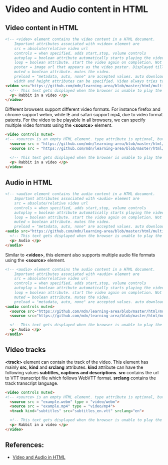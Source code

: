 # Video and Audio content in HTML

## Video content in HTML
```HTML
<!-- <video> element contains the video content in a HTML document.
    Important attributes associated with <video> element are  
    src = absolute/relative video url 
    controls = when specified, adds start,stop, volume controls
    autoplay = boolean attribute automatically starts playing the video.Not recommended to be set as default
    loop = boolean attribute. start the video again on completion. Not recommended to be set as default
    poster = image url that appears as the video poster. Displayed till the video is played
    muted = boolean attribute. mutes the video.
    preload = "metadata, auto, none" are accepted values. auto downloads the content, metadata downloads only the video metadata.
    width and height attributes can be specified. Video always tries to maintain its aspect ratio and correspondingly expands horizontally incase width and height attributes are specified.-->
<video src="https://github.com/mdn/learning-area/blob/master/html/multimedia-and-embedding/video-and-audio-content/rabbit320.webm" controls muted>
  <!-- This text gets displayed when the browser is unable to play the video in the source -->
  <p> Rabbit in a video </p>
</video>
```

Different browsers support different video formats. For instance firefox and chrome support webm, while IE and safari support mp4, due to video format patents. For the video to be playable in all browsers, we can specify multiple video formats using the **&lt;source&gt;** element.
```HTML
<video controls muted>
<!-- <source> is an empty HTML element. type attribute is optional, but helps the browser decide faster which video is playable, otherwise browser has to figure out by playing different formats-->
  <source src = "https://github.com/mdn/learning-area/blob/master/html/multimedia-and-embedding/video-and-audio-content/rabbit320.webm" type = "video/webm">
  <source src = "https://github.com/mdn/learning-area/blob/master/html/multimedia-and-embedding/video-and-audio-content/rabbit320.mp4" type = "video/mp4">

  <!-- This text gets displayed when the browser is unable to play the video in the source -->
  <p> Rabbit in a video </p>
</video>
```

## Audio in HTML
```HTML
<!-- <audio> element contains the audio content in a HTML document.
    Important attributes associated with <audio> element are  
    src = absolute/relative video url 
    controls = when specified, adds start,stop, volume controls
    autoplay = boolean attribute automatically starts playing the video.Not recommended to be set as default
    loop = boolean attribute. start the video again on completion. Not recommended to be set as default
    muted = boolean attribute. mutes the video.
    preload = "metadata, auto, none" are accepted values. auto downloads the content, metadata downloads only the video metadata.-->
<audio src="https://github.com/mdn/learning-area/blob/master/html/multimedia-and-embedding/video-and-audio-content/viper.mp3" controls muted>
  <!-- This text gets displayed when the browser is unable to play the audio in the source -->
  <p> Audio </p>
</audio>
```

Similar to **&lt;video&gt;**, this element also supports multiple audio file formats using the **&lt;source&gt;** element.
```HTML
<!-- <audio> element contains the audio content in a HTML document.
    Important attributes associated with <audio> element are  
    src = absolute/relative video url 
    controls = when specified, adds start,stop, volume controls
    autoplay = boolean attribute automatically starts playing the video.Not recommended to be set as default
    loop = boolean attribute. start the video again on completion. Not recommended to be set as default
    muted = boolean attribute. mutes the video.
    preload = "metadata, auto, none" are accepted values. auto downloads the content, metadata downloads only the video metadata.-->
<audio controls muted>
  <source src="https://github.com/mdn/learning-area/blob/master/html/multimedia-and-embedding/video-and-audio-content/viper.mp3" type = "audio/mp3" >
  <source src="https://github.com/mdn/learning-area/blob/master/html/multimedia-and-embedding/video-and-audio-content/viper.ogg" type = "audio/ogg" >

  <!-- This text gets displayed when the browser is unable to play the audio in the source -->
  <p> Audio </p>
</audio>
```

## Video tracks
**&lt;track&gt;** element can contain the track of the video. This element has mainly **src**, **kind** and **srclang** attributes. **kind** attribute can have the following values **subtitles, captions and descriptions**. **src** contains the url to VTT transcript file which follows WebVTT format. **srclang** contains the track transcript language.
```HTML
<video controls muted>
<!-- <source> is an empty HTML element. type attribute is optional, but helps the browser decide faster which video is playable, otherwise browser has to figure out by playing different formats-->
  <source src = "example.webm" type = "video/webm">
  <source src = "example.mp4" type = "video/mp4">
  <track kind="subtitles" src="subtitles_en.vtt" srclang="en">

  <!-- This text gets displayed when the browser is unable to play the video in the source -->
  <p> Rabbit in a video </p>
</video>
```

## References:
* [Video and Audio in HTML](https://developer.mozilla.org/en-US/docs/Learn/HTML/Multimedia_and_embedding/Video_and_audio_content)
